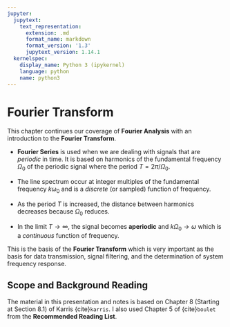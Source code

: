 ```yaml
---
jupyter:
  jupytext:
    text_representation:
      extension: .md
      format_name: markdown
      format_version: '1.3'
      jupytext_version: 1.14.1
  kernelspec:
    display_name: Python 3 (ipykernel)
    language: python
    name: python3
---
```


# Fourier Transform

This chapter continues our coverage of **Fourier Analysis** with an introduction to the **Fourier Transform**.

* **Fourier Series** is used when we are dealing with signals that are *periodic* in time. It is based on harmonics of the fundamental frequency $\Omega_0$ of the periodic signal where the period $T = 2\pi/\Omega_0$.

* The line spectrum occur at integer multiples of the fundamental frequency $k\omega_0$ and is a *discrete* (or sampled) function of frequency.

* As the period $T$ is increased, the distance between harmonics decreases because $\Omega_0$ reduces.

* In the limit $T\to \infty$, the signal becomes **aperiodic** and $k\Omega_0 \to \omega$ which is a *continuous* function of frequency.

This is the basis of the **Fourier Transform** which is very important as the basis for data transmission, signal filtering, and the determination of system frequency response.

## Scope and Background Reading

The material in this presentation and notes is based on Chapter 8 (Starting at Section 8.1) of Karris {cite}`karris`. I also used Chapter 5 of {cite}`boulet` from the **Recommended Reading List**.


